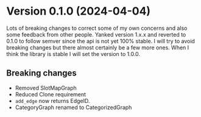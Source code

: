 Version 0.1.0 (2024-04-04)
==========================
Lots of breaking changes to correct some of my own concerns and also some feedback from other people.
Yanked version 1.x.x and reverted to 0.1.0 to follow semver since the api is not yet 100% stable.
I will try to avoid breaking changes but there almost certainly be a few more ones. 
When I think the library is stable I will set the version to 1.0.0.

Breaking changes
----------------
- Removed SlotMapGraph
- Reduced Clone requirement
- `add_edge` now returns EdgeID.
- CategoryGraph renamed to CategorizedGraph
